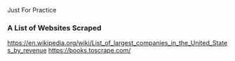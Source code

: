 Just For Practice 

### A List of Websites Scraped 

https://en.wikipedia.org/wiki/List_of_largest_companies_in_the_United_States_by_revenue
https://books.toscrape.com/


